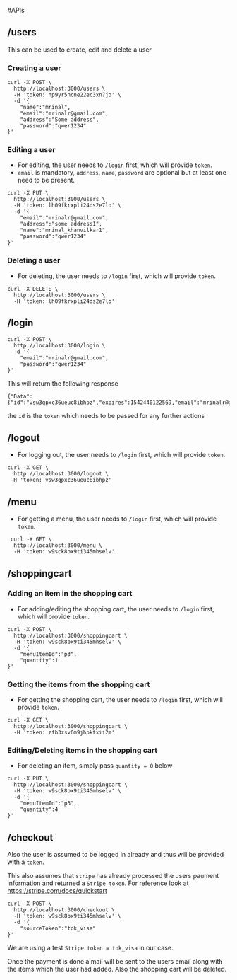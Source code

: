 #APIs

## /users
This can be used to create, edit and delete a user

### Creating a user
```
curl -X POST \
  http://localhost:3000/users \
  -H 'token: hp9yr5ncne22ec3xn7jo' \
  -d '{
	"name":"mrinal",
	"email":"mrinalr@gmail.com",
	"address":"Some address",
	"password":"qwer1234"
}'
```

### Editing a user

* For editing, the user needs to `/login` first, which will provide `token`.
* `email` is mandatory, `address`, `name`, `password` are optional but at least one need to be present.

```
curl -X PUT \
  http://localhost:3000/users \
  -H 'token: lh09fkrxpli24ds2e7lo' \
  -d '{
	"email":"mrinalr@gmail.com",
	"address":"some address1",
	"name":"mrinal_khanvilkar1",
	"password":"qwer1234"
}'
```

### Deleting a user

* For deleting, the user needs to `/login` first, which will provide `token`.

```
curl -X DELETE \
  http://localhost:3000/users \
  -H 'token: lh09fkrxpli24ds2e7lo'
```

## /login

```
curl -X POST \
  http://localhost:3000/login \
  -d '{
	"email":"mrinalr@gmail.com",
	"password":"qwer1234"
}'
```
This will return the following response
```
{"Data":{"id":"vsw3qpxc36ueuc8ibhpz","expires":1542440122569,"email":"mrinalr@gmail.com"}}
```
the `id` is the `token` which needs to be passed for any further actions

## /logout
* For logging out, the user needs to `/login` first, which will provide `token`.

```
curl -X GET \
  http://localhost:3000/logout \
 -H 'token: vsw3qpxc36ueuc8ibhpz'
```

## /menu

* For getting a menu, the user needs to `/login` first, which will provide `token`.

```
 curl -X GET \
  http://localhost:3000/menu \
  -H 'token: w9sck8bx9ti345mhselv'
```

## /shoppingcart

### Adding an item in the shopping cart

* For adding/editing the shopping cart, the user needs to `/login` first, which will provide `token`.

```
curl -X POST \
  http://localhost:3000/shoppingcart \
  -H 'token: w9sck8bx9ti345mhselv' \
  -d '{
	"menuItemId":"p3",
	"quantity":1
}'
```

### Getting the items from the shopping cart
* For getting the shopping cart, the user needs to `/login` first, which will provide `token`.

```
curl -X GET \
  http://localhost:3000/shoppingcart \
  -H 'token: zfb3zsv6m9jhpktxii2m'
```


### Editing/Deleting items in the shopping cart
* For deleting an item, simply pass `quantity = 0` below

```
curl -X PUT \
  http://localhost:3000/shoppingcart \
  -H 'token: w9sck8bx9ti345mhselv' \
  -d '{
	"menuItemId":"p3",
	"quantity":4
}'
```

## /checkout

Also the user is assumed to be logged in already and thus will be provided with a `token`.

This also assumes that `stripe` has already processed the users paument information and returned a `Stripe token`. For reference look at https://stripe.com/docs/quickstart

```
curl -X POST \
  http://localhost:3000/checkout \
  -H 'token: w9sck8bx9ti345mhselv' \
  -d '{
	"sourceToken":"tok_visa"
}'
```
We are using a test `Stripe token = tok_visa` in our case.

Once the payment is done a mail will be sent to the users email along with the items which the user had added. Also the shopping cart will be deleted.
